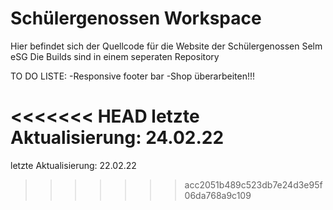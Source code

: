 # Schülergenossen Workspace

Hier befindet sich der Quellcode für die Website der Schülergenossen Selm eSG
Die Builds sind in einem seperaten Repository

TO DO LISTE:
-Responsive footer bar
-Shop überarbeiten!!!

<<<<<<< HEAD
letzte Aktualisierung: 24.02.22
=======
letzte Aktualisierung: 22.02.22
>>>>>>> acc2051b489c523db7e24d3e95f06da768a9c109
